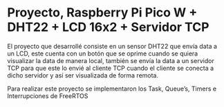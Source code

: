 # Proyecto, Raspberry Pi Pico W + DHT22 + LCD 16x2 + Servidor TCP

El proyecto que desarrollé consiste en un sensor DHT22 que envía data a un LCD, este cuenta con un botón que se oprime cuando se quiera visualizar la data de manera local, también se envía la data a un servidor TCP para que este lo envié al cliente TCP cuando el cliente se conecta a dicho servidor y así ser visualizada de forma remota.

Para realizar este proyecto se implementaron los Task, Queue’s, Timers e Interrupciones de FreeRTOS
